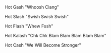 Hot Gash
"Whoosh Clang"

Hot Slash
"Swish Swish Swish"

Hot Flash
"Whew Fssh"

Hot Kalash
"Chk Chk Blam Blam Blam Blam Blam"

Hot Cash
"We Will Become Stronger"
